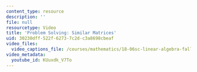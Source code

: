 ```yaml
---
content_type: resource
description: ''
file: null
resourcetype: Video
title: 'Problem Solving: Similar Matrices'
uid: 30230dff-522f-6273-7c2d-c3a8698cbeaf
video_files:
  video_captions_file: /courses/mathematics/18-06sc-linear-algebra-fall-2011/positive-definite-matrices-and-applications/similar-matrices-and-jordan-form/problem-solving-similar-matrices/KUuxdk_V7To.vtt
video_metadata:
  youtube_id: KUuxdk_V7To
---
```

